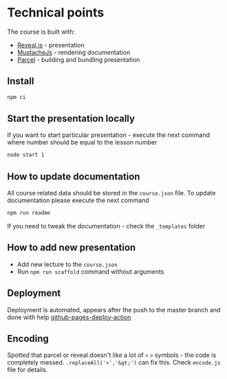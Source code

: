 # Technical points

The course is built with:

- [Reveal.js](https://revealjs.com/) - presentation
- [MustacheJs](https://github.com/janl/mustache.js/) - rendering documentation
- [Parcel](https://parceljs.org/docs/) - building and bundling presentation

## Install

```cmd
npm ci
```

## Start the presentation locally

If you want to start particular presentation - execute the next command where number should be equal to the lesson number

```cmd
node start 1
```

## How to update documentation

All course related data should be stored in the `course.json` file. To update documentation please execute the next command

```cmd
npm run readme
```

If you need to tweak the documentation - check the `_templates` folder

## How to add new presentation

- Add new lecture to the `course.json`
- Run `npm run scaffold` command without arguments

## Deployment

Deployment is automated, appears after the push to the master branch and done with help [github-pages-deploy-action](https://github.com/JamesIves/github-pages-deploy-action)

## Encoding

Spotted that parcel or reveal doesn't like a lot of `<` `>` symbols - the code is completely messed. `.replaceAll('>','&gt;')` can fix this. Check `encode.js` file for details.

